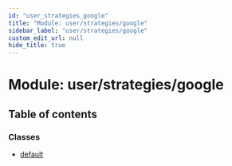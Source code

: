 ```yaml
---
id: "user_strategies_google"
title: "Module: user/strategies/google"
sidebar_label: "user/strategies/google"
custom_edit_url: null
hide_title: true
---
```


# Module: user/strategies/google

## Table of contents

### Classes

- [default](../classes/user_strategies_google.default.md)
